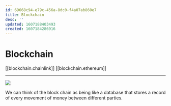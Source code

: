 ```yaml
---
id: 69668c94-e79c-456a-8dc0-f4a07ab860e7
title: Blockchain
desc: ''
updated: 1607188403493
created: 1607184286916
---
```


# Blockchain

[[blockchain.chainlink]]
[[blockchain.ethereum]]

---

![](/assets/images/2020-12-05-17-13-21.png)

We can think of the block chain as being like a database that stores a record of every movement of money between different parties.